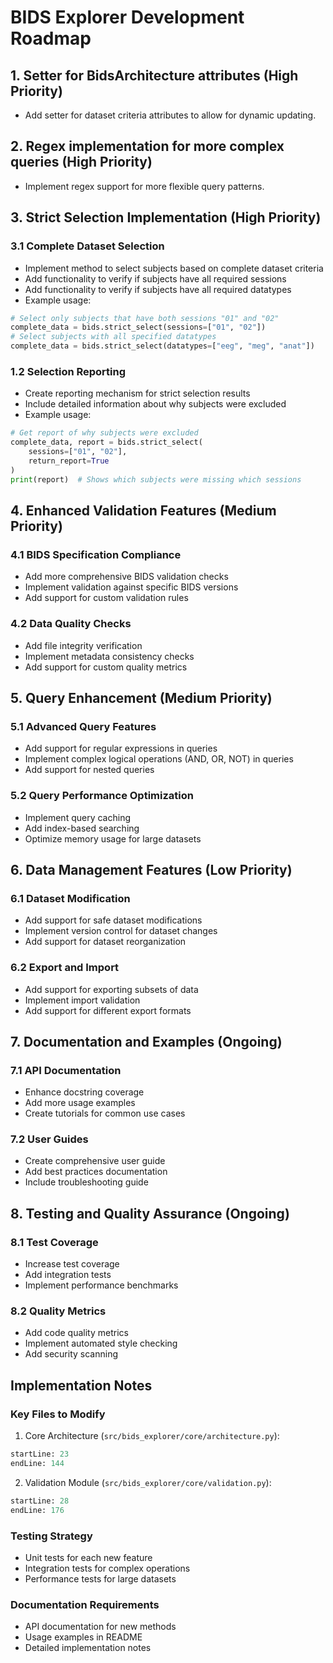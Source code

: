 # BIDS Explorer Development Roadmap

## 1. Setter for BidsArchitecture attributes (High Priority)
- Add setter for dataset criteria attributes to allow for dynamic updating.

## 2. Regex implementation for more complex queries (High Priority)
- Implement regex support for more flexible query patterns.

## 3. Strict Selection Implementation (High Priority)
### 3.1 Complete Dataset Selection
- Implement method to select subjects based on complete dataset criteria
- Add functionality to verify if subjects have all required sessions
- Add functionality to verify if subjects have all required datatypes
- Example usage:
```python
# Select only subjects that have both sessions "01" and "02"
complete_data = bids.strict_select(sessions=["01", "02"])
# Select subjects with all specified datatypes
complete_data = bids.strict_select(datatypes=["eeg", "meg", "anat"])
```
### 1.2 Selection Reporting
- Create reporting mechanism for strict selection results
- Include detailed information about why subjects were excluded
- Example usage:

```python
# Get report of why subjects were excluded
complete_data, report = bids.strict_select(
    sessions=["01", "02"],
    return_report=True
)
print(report)  # Shows which subjects were missing which sessions
```

## 4. Enhanced Validation Features (Medium Priority)
### 4.1 BIDS Specification Compliance
- Add more comprehensive BIDS validation checks
- Implement validation against specific BIDS versions
- Add support for custom validation rules

### 4.2 Data Quality Checks
- Add file integrity verification
- Implement metadata consistency checks
- Add support for custom quality metrics

## 5. Query Enhancement (Medium Priority)
### 5.1 Advanced Query Features
- Add support for regular expressions in queries
- Implement complex logical operations (AND, OR, NOT) in queries
- Add support for nested queries

### 5.2 Query Performance Optimization
- Implement query caching
- Add index-based searching
- Optimize memory usage for large datasets

## 6. Data Management Features (Low Priority)
### 6.1 Dataset Modification
- Add support for safe dataset modifications
- Implement version control for dataset changes
- Add support for dataset reorganization

### 6.2 Export and Import
- Add support for exporting subsets of data
- Implement import validation
- Add support for different export formats

## 7. Documentation and Examples (Ongoing)
### 7.1 API Documentation
- Enhance docstring coverage
- Add more usage examples
- Create tutorials for common use cases

### 7.2 User Guides
- Create comprehensive user guide
- Add best practices documentation
- Include troubleshooting guide

## 8. Testing and Quality Assurance (Ongoing)
### 8.1 Test Coverage
- Increase test coverage
- Add integration tests
- Implement performance benchmarks

### 8.2 Quality Metrics
- Add code quality metrics
- Implement automated style checking
- Add security scanning

## Implementation Notes

### Key Files to Modify
1. Core Architecture (`src/bids_explorer/core/architecture.py`):
```python:src/bids_explorer/core/architecture.py
startLine: 23
endLine: 144
```

2. Validation Module (`src/bids_explorer/core/validation.py`):
```python:src/bids_explorer/core/validation.py
startLine: 28
endLine: 176
```

### Testing Strategy
- Unit tests for each new feature
- Integration tests for complex operations
- Performance tests for large datasets

### Documentation Requirements
- API documentation for new methods
- Usage examples in README
- Detailed implementation notes
